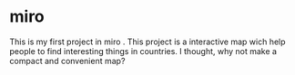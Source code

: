 # miro
This is my first project in miro .
This project is a interactive map wich help people to find interesting things in countries.
I thought, why not make a compact and convenient map?
